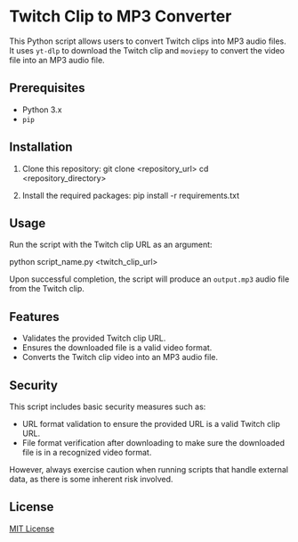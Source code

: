 # Twitch Clip to MP3 Converter

This Python script allows users to convert Twitch clips into MP3 audio files. It uses `yt-dlp` to download the Twitch clip and `moviepy` to convert the video file into an MP3 audio file.

## Prerequisites

- Python 3.x
- `pip`

## Installation

1. Clone this repository:
git clone <repository_url>
cd <repository_directory>


2. Install the required packages:
pip install -r requirements.txt


## Usage

Run the script with the Twitch clip URL as an argument:

python script_name.py <twitch_clip_url>


Upon successful completion, the script will produce an `output.mp3` audio file from the Twitch clip.

## Features

- Validates the provided Twitch clip URL.
- Ensures the downloaded file is a valid video format.
- Converts the Twitch clip video into an MP3 audio file.

## Security

This script includes basic security measures such as:
- URL format validation to ensure the provided URL is a valid Twitch clip URL.
- File format verification after downloading to make sure the downloaded file is in a recognized video format.

However, always exercise caution when running scripts that handle external data, as there is some inherent risk involved.

## License

[MIT License](LICENSE)
